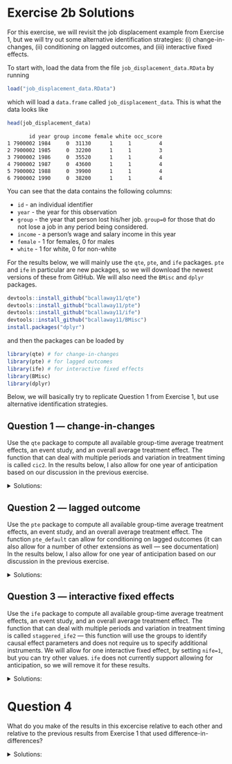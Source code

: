 
# Exercise 2b Solutions

For this exercise, we will revisit the job displacement example from
Exercise 1, but we will try out some alternative identification
strategies: (i) change-in-changes, (ii) conditioning on lagged outcomes,
and (iii) interactive fixed effects.

To start with, load the data from the file `job_displacement_data.RData`
by running

``` r
load("job_displacement_data.RData")
```

which will load a `data.frame` called `job_displacement_data`. This is
what the data looks like

``` r
head(job_displacement_data)
```

           id year group income female white occ_score
    1 7900002 1984     0  31130      1     1         4
    2 7900002 1985     0  32200      1     1         3
    3 7900002 1986     0  35520      1     1         4
    4 7900002 1987     0  43600      1     1         4
    5 7900002 1988     0  39900      1     1         4
    6 7900002 1990     0  38200      1     1         4

You can see that the data contains the following columns:

-   `id` - an individual identifier
-   `year` - the year for this observation
-   `group` - the year that person lost his/her job. `group=0` for those
    that do not lose a job in any period being considered.
-   `income` - a person’s wage and salary income in this year
-   `female` - 1 for females, 0 for males
-   `white` - 1 for white, 0 for non-white

For the results below, we will mainly use the `qte`, `pte`, and `ife`
packages. `pte` and `ife` in particular are new packages, so we will
download the newest versions of these from GitHub. We will also need the
`BMisc` and `dplyr` packages.

``` r
devtools::install_github("bcallaway11/qte")
devtools::install_github("bcallaway11/pte")
devtools::install_github("bcallaway11/ife")
devtools::install_github("bcallaway11/BMisc")
install.packages("dplyr")
```

and then the packages can be loaded by

``` r
library(qte) # for change-in-changes
library(pte) # for lagged outcomes
library(ife) # for interactive fixed effects
library(BMisc)
library(dplyr)
```

Below, we will basically try to replicate Question 1 from Exercise 1,
but use alternative identification strategies.

## Question 1 — change-in-changes

Use the `qte` package to compute all available group-time average
treatment effects, an event study, and an overall average treatment
effect. The function that can deal with multiple periods and variation
in treatment timing is called `cic2`. In the results below, I also allow
for one year of anticipation based on our discussion in the previous
exercise.

<details>
<summary>
Solutions:
</summary>

<div style="border-left: 2px solid black; padding-left: 1rem">

``` r
set.seed(1234)
cic_res <- cic2(yname="income",
                tname="year",
                idname="id",
                gname="group",
                data=job_displacement_data,
                cl=4, # inference uses bootstrap, so using 4 cores here for parallel computing
                anticipation=1)
# show group-time average treatment effects
cic_res$attgt_results
```

       group         att time.period        se
    1   1986  -4845.7935        1985  2941.485
    2   1986  -4752.4000        1987  4268.595
    3   1986  -6625.1532        1990  3989.792
    4   1986  -6403.9360        1992  6475.012
    5   1986  -3794.0000        1988  6311.128
    6   1986  -6569.0401        1991  7553.531
    7   1986  -1834.2997        1993  7848.916
    8   1986  -4469.6000        1986  6812.426
    9   1987   3761.9200        1992  5154.603
    10  1987  -7235.1818        1986  5213.187
    11  1987   3402.5364        1985  6392.746
    12  1987   2375.2091        1993  8047.834
    13  1987   2315.9617        1990  6568.586
    14  1987  -2874.9000        1988  6838.578
    15  1987   -709.2931        1987  9429.856
    16  1987   4009.0909        1991  7180.630
    17  1988  12739.4219        1992  4555.255
    18  1988    689.6769        1993  2887.785
    19  1988  -1698.1369        1990  4076.565
    20  1988   4747.9847        1991  4506.070
    21  1988  -4678.6154        1987  6874.364
    22  1988  -2691.3230        1986  5974.993
    23  1988  -8671.0000        1985 15079.435
    24  1988  -4931.4462        1988  6693.309
    25  1990 -13126.6667        1992  2978.929
    26  1990  -2238.6797        1990  2376.596
    27  1990 -14135.7833        1993  3524.863
    28  1990   4991.8367        1987  3203.590
    29  1990 -18937.5000        1991  6665.528
    30  1990  -6233.7668        1985  5373.562
    31  1990   1225.0000        1988  5589.603
    32  1990   5050.5000        1986  6764.725
    33  1991   3356.1089        1990  2691.714
    34  1991   1885.5127        1993  3434.571
    35  1991   6171.4399        1992  3443.967
    36  1991  -8032.5000        1991  3613.092
    37  1991  -2445.6875        1987  6172.713
    38  1991  -6773.8125        1988  7920.642
    39  1991   -526.9875        1985  7860.285
    40  1991  -1928.6250        1986 10264.553
    41  1992   1389.7500        1987  5269.673
    42  1992 -10590.0000        1991  2499.366
    43  1992   7385.3333        1990  4240.734
    44  1992  -7276.1501        1988  2783.236
    45  1992 -10431.6506        1985  5033.163
    46  1992 -19606.6667        1993  8989.598
    47  1992 -19610.8001        1992  8182.393
    48  1992  -3480.9600        1986  9406.849
    49  1993  -5307.8665        1992  4322.829
    50  1993  -7628.3333        1985  3233.505
    51  1993    740.1100        1987  3375.391
    52  1993  -2749.7637        1990  1914.297
    53  1993   1406.0000        1986  5040.973
    54  1993   4847.1504        1988  4953.218
    55  1993   3312.6003        1991  4837.222
    56  1993 -28808.7669        1993  5731.328

``` r
# recover event study and overall average treatment effect
summary(cic_res)
```


    Overall ATT:  
           ATT    Std. Error     [ 95%  Conf. Int.]  
     -6524.985      2564.742  -11551.79   -1498.183 *


    Dynamic Effects:
     Event Time   Estimate Std. Error [95% Pointwise  Conf. Band]  
             -8 -7628.3333   4322.828      -16100.922    844.2549  
             -7 -4512.8253   3657.676      -11681.739   2656.0888  
             -6 -1033.0500   1564.448       -4099.312   2033.2123  
             -5 -1650.4000   1597.223       -4780.899   1480.0989  
             -4  -100.6308   1757.944       -3546.138   3344.8763  
             -3 -3166.9242   2243.394       -7563.895   1230.0465  
             -2  1694.3396   1817.471       -1867.839   5256.5179  
             -1 -4773.4615   1850.758       -8400.881  -1146.0418 *
              0 -7332.3463   2567.500      -12364.554  -2300.1386 *
              1 -7662.0842   2873.928      -13294.879  -2029.2890 *
              2 -4612.9516   4023.412      -12498.695   3272.7918  
              3 -2289.7228   4080.879      -10288.098   5708.6529  
              4  2829.1073   5881.593       -8698.604  14356.8183  
              5 -1235.6072   4218.690       -9504.088   7032.8731  
              6 -2689.6823   5141.471      -12766.781   7387.4167  
              7 -1834.2997   6812.426      -15186.410  11517.8108  
    ---
    Signif. codes: `*' confidence band does not cover 0

``` r
# plot event study
ggpte(cic_res)
```

![](exercise2b_sol_files/figure-gfm/unnamed-chunk-6-1.png)

</div>

</details>

## Question 2 — lagged outcome

Use the `pte` package to compute all available group-time average
treatment effects, an event study, and an overall average treatment
effect. The function `pte_default` can allow for conditioning on lagged
outcomes (it can also allow for a number of other extensions as well —
see documentation) In the results below, I also allow for one year of
anticipation based on our discussion in the previous exercise.

<details>
<summary>
Solutions:
</summary>

<div style="border-left: 2px solid black; padding-left: 1rem">

``` r
set.seed(1234)
lo_res <- pte_default(yname="income",
                      tname="year",
                      idname="id",
                      gname="group",
                      lagged_outcome_cov = TRUE, # this includes lagged outcome
                      data=job_displacement_data,
                      anticipation=1)

# show group-time average treatment effects
lo_res$att_gt
```

    Group-Time Average Treatment Effects:
     Group Time    ATT(g,t) Std. Error       [95%  Conf. Band]  
      1986 1985  -5437.7291   2539.687 -11963.2100   1087.7519  
      1986 1986  -8184.0510   2845.742 -15495.9108   -872.1911 *
      1986 1987  -9568.2759   3477.630 -18503.7116   -632.8402 *
      1986 1988  -9532.2989   5937.165 -24787.2735   5722.6756  
      1986 1990 -13180.6460   5858.425 -28233.3041   1872.0120  
      1986 1991 -13257.0049   5900.434 -28417.6024   1903.5927  
      1986 1992 -14269.2795   6167.789 -30116.8207   1578.2617  
      1986 1993  -9245.4677   6282.396 -25387.4792   6896.5438  
      1987 1985   1192.3065   4694.315 -10869.2835  13253.8965  
      1987 1986  -9260.7781   4299.861 -20308.8587   1787.3025  
      1987 1987  -2863.2089   6583.287 -19778.3312  14051.9133  
      1987 1988  -5588.5495   7180.710 -24038.6937  12861.5948  
      1987 1990  -1706.6989   6151.739 -17512.9990  14099.6013  
      1987 1991    -72.4853   6916.690 -17844.2554  17699.2847  
      1987 1992  -1199.0628   9131.848 -24662.4682  22264.3426  
      1987 1993  -1918.6063   6994.201 -19889.5327  16052.3201  
      1988 1985  -8973.0277   3532.817 -18050.2609    104.2056  
      1988 1986  -5272.6276   3451.823 -14141.7551   3596.4999  
      1988 1987  -6924.2880   3586.878 -16140.4247   2291.8487  
      1988 1988  -9252.7374   4054.985 -19671.6320   1166.1571  
      1988 1990  -7454.3634   6958.487 -25333.5271  10424.8003  
      1988 1991  -1290.2248   5250.044 -14779.7087  12199.2591  
      1988 1992   5882.6327  15068.454 -32834.3102  44599.5757  
      1988 1993  -5823.3262   6939.620 -23654.0121  12007.3596  
      1990 1985  -7297.1361   2442.898 -13573.9285  -1020.3437 *
      1990 1986   1422.4305   2847.899  -5894.9714   8739.8325  
      1990 1987   3846.0500   2648.511  -2959.0449  10651.1449  
      1990 1988    493.6461   2853.633  -6838.4886   7825.7808  
      1990 1990  -3832.7323  10038.474 -29625.6262  21960.1616  
      1990 1991 -21324.3552   5002.298 -34177.2794  -8471.4311 *
      1990 1992 -14880.1044   4554.805 -26583.2375  -3176.9712 *
      1990 1993 -16015.5653   5987.320 -31399.4085   -631.7221 *
      1991 1985  -2464.0434   2780.923  -9609.3582   4681.2714  
      1991 1986  -4720.1331   3359.358 -13351.6801   3911.4138  
      1991 1987  -4554.0573   2316.128 -10505.1254   1397.0109  
      1991 1988 -10559.0222   4336.586 -21701.4634    583.4191  
      1991 1990  -3071.6577   4237.070 -13958.4018   7815.0863  
      1991 1991 -15132.5924   6397.662 -31570.7685   1305.5836  
      1991 1992  -1169.1505   6231.022 -17179.1613  14840.8602  
      1991 1993  -6224.2234   8501.978 -28069.2393  15620.7924  
      1992 1985  -9274.3763   4964.768 -22030.8694   3482.1168  
      1992 1986  -3329.6311   3453.564 -12203.2323   5543.9701  
      1992 1987   1269.4440   3896.118  -8741.2575  11280.1454  
      1992 1988  -7588.5682   3002.123 -15302.2355    125.0991  
      1992 1990   5822.0112   4000.061  -4455.7597  16099.7821  
      1992 1991 -10262.8009   6820.974 -27788.6376   7263.0359  
      1992 1992 -19290.9447   5884.011 -34409.3454  -4172.5441 *
      1992 1993 -19094.2022   8298.266 -40415.7996   2227.3952  
      1993 1985  -7392.7569   3665.678 -16811.3646   2025.8508  
      1993 1986   -460.2022   2305.565  -6384.1307   5463.7262  
      1993 1987   -259.0623   3176.464  -8420.6818   7902.5572  
      1993 1988   3848.0576   1322.586    449.8001   7246.3151 *
      1993 1990  -4026.8071   3840.596 -13894.8499   5841.2356  
      1993 1991   3188.1070   6301.565 -13003.1579  19379.3720  
      1993 1992  -4324.1541   5063.287 -17333.7831   8685.4749  
      1993 1993 -27247.1428   4884.852 -39798.3001 -14695.9855 *
    ---
    Signif. codes: `*' confidence band does not cover 0

    P-value for pre-test of parallel trends assumption:  0

``` r
# recover event study and overall average treatment effect
summary(lo_res)
```


    Overall ATT:  
           ATT    Std. Error     [ 95%  Conf. Int.]  
     -10471.62      1971.321  -14335.34   -6607.901 *


    Dynamic Effects:
     Event Time    Estimate Std. Error      [95%  Conf. Band]  
             -8  -7392.7569   3346.800 -16471.888   1686.3744  
             -7  -4867.2893   2802.143 -12468.887   2734.3080  
             -6  -2062.2254   1555.473  -6281.881   2157.4297  
             -5  -2956.9278   1896.044  -8100.479   2186.6235  
             -4  -2495.9500   1579.505  -6780.799   1788.8991  
             -3  -4593.0713   2290.912 -10807.811   1621.6684  
             -2     94.9099   1765.506  -4694.518   4884.3380  
             -1  -6534.6649   1641.262 -10987.048  -2082.2818 *
              0 -10152.4465   2277.186 -16329.952  -3974.9406 *
              1 -11246.3243   2264.317 -17388.919  -5103.7296 *
              2  -9755.1302   3586.519 -19484.569    -25.6919 *
              3  -6325.9276   3559.751 -15982.750   3330.8950  
              4  -3129.0463   6833.785 -21667.601  15409.5080  
              5  -7378.1540   4270.532 -18963.169   4206.8609  
              6  -9043.9947   4481.832 -21202.219   3114.2301  
              7  -9245.4677   6820.317 -27747.487   9256.5518  
    ---
    Signif. codes: `*' confidence band does not cover 0

``` r
# plot event study
ggpte(lo_res)
```

![](exercise2b_sol_files/figure-gfm/unnamed-chunk-7-1.png)

</div>

</details>

## Question 3 — interactive fixed effects

Use the `ife` package to compute all available group-time average
treatment effects, an event study, and an overall average treatment
effect. The function that can deal with multiple periods and variation
in treatment timing is called `staggered_ife2` — this function will use
the groups to identify causal effect parameters and does not require us
to specify additional instruments. We will allow for one interactive
fixed effect, by setting `nife=1`, but you can try other values. `ife`
does not currently support allowing for anticipation, so we will remove
it for these results.

<details>
<summary>
Solutions:
</summary>

<div style="border-left: 2px solid black; padding-left: 1rem">

``` r
set.seed(1234)
ife_res <- staggered_ife2(yname="income",
                          tname="year",
                          idname="id",
                          gname="group",
                          data=job_displacement_data,
                          anticipation=0,
                          nife=1)
# show group-time average treatment effects
ife_res$att_gt
```

    Group-Time Average Treatment Effects:
     Group Time    ATT(g,t) Std. Error      [95%  Conf. Band]  
      1986 1986  -2185.8205   3548.027 -11217.605   6845.9637  
      1987 1986  -8584.2103   4317.306 -19574.256   2405.8351  
      1988 1986 -11155.7720   7269.968 -29662.054   7350.5103  
      1990 1986   3055.6419   2387.082  -3020.864   9132.1482  
      1991 1986  -2584.2968   3269.108 -10906.072   5737.4784  
      1992 1986  -4295.1733   1943.968  -9243.698    653.3518  
      1986 1987   -511.8414   4455.616 -11853.967  10830.2840  
      1987 1987  16744.4845   8939.788  -6012.457  39501.4263  
      1988 1987  -3152.4261   5076.839 -16075.923   9771.0712  
      1990 1987   1446.0858   4381.904  -9708.399  12600.5707  
      1991 1987   2043.8396   5818.797 -12768.370  16856.0493  
      1992 1987   1351.7783   6667.762 -15621.541  18325.0978  
      1986 1988   -228.2963   9291.832 -23881.394  23424.8013  
      1987 1988  20819.5901  18274.007 -25698.350  67337.5305  
      1988 1988  -2912.4569  12536.392 -34824.840  28999.9261  
      1990 1988   3031.9369  11204.727 -25490.588  31554.4617  
      1991 1988  -3928.9605   7678.212 -23474.460  15616.5391  
      1992 1988   2216.2118  17241.149 -41672.505  46104.9289  
      1986 1990  -5053.8696   7671.814 -24583.082  14475.3423  
      1987 1990   3895.8557   6055.372 -11518.575  19310.2866  
      1988 1990     29.7978   6865.788 -17447.612  17507.2079  
      1990 1990  -6180.2416  17225.613 -50029.412  37668.9289  
      1991 1990   -524.9309  11388.165 -29514.412  28464.5501  
      1992 1990    591.5856  13463.892 -33681.822  34864.9937  
      1986 1991 -11866.8683   7291.637 -30428.312   6694.5754  
      1987 1991   5756.9310  10013.855 -19734.134  31247.9964  
      1988 1991   8313.5065   8278.234 -12759.397  29386.4096  
      1990 1991 -23029.5600   5227.156 -36335.701  -9723.4193 *
      1991 1991  -6961.8284   9789.606 -31882.049  17958.3921  
      1992 1991  -4870.8800   8217.496 -25789.171  16047.4112  
      1986 1992  -8375.7485   7223.553 -26763.879  10012.3821  
      1987 1992   8672.0499  10256.302 -17436.184  34780.2839  
      1988 1992  13674.6668  13087.883 -19641.581  46990.9147  
      1990 1992 -18280.0333  12195.632 -49324.986  12764.9192  
      1991 1992    763.0713   4603.006 -10954.247  12480.3896  
      1992 1992 -17172.7550   5110.529 -30182.013  -4163.4966 *
    ---
    Signif. codes: `*' confidence band does not cover 0

    P-value for pre-test of parallel trends assumption:  3e-05

``` r
# recover event study and overall average treatment effect
summary(ife_res)
```


    Overall ATT:  
           ATT    Std. Error     [ 95%  Conf. Int.] 
     -3127.669      2422.695  -7876.065    1620.727 


    Dynamic Effects:
     Event Time   Estimate Std. Error      [95%  Conf. Band] 
             -6 -4295.1733   2177.581  -9858.743    1268.397 
             -5  -897.4075   3070.450  -8742.195    6947.381 
             -4  2550.6035   4452.903  -8826.259   13927.466 
             -3  -703.9327   4013.686 -10958.624    9550.759 
             -2 -3390.0735   4877.994 -15853.013    9072.866 
             -1 -4442.9626   3442.378 -13238.004    4352.078 
              0 -1836.2150   4493.368 -13316.462    9644.032 
              1 -1063.3104   6530.672 -17748.729   15622.108 
              2 -5559.9368   5091.257 -18567.750    7447.876 
              3  6288.7499   5031.763  -6567.060   19144.559 
              4  4238.1760   4798.021  -8020.440   16496.792 
              5 -3177.3260   6535.017 -19873.847   13519.195 
              6 -8375.7485   7074.927 -26451.702    9700.205 
    ---
    Signif. codes: `*' confidence band does not cover 0

``` r
# plot event study
ggpte(ife_res)
```

![](exercise2b_sol_files/figure-gfm/unnamed-chunk-8-1.png)

</div>

</details>

# Question 4

What do you make of the results in this excercise relative to each other
and relative to the previous results from Exercise 1 that used
difference-in-differences?

<details>
<summary>
Solutions:
</summary>

<div style="border-left: 2px solid black; padding-left: 1rem">

To me, the results look pretty similar for difference-in-differences,
change-in-changes, and unconfoundedness conditional on the lagged
outcome. For the event study, in pre-treatment periods, they all deliver
non-statistically significant effects in pre-treatment periods (though
some of the results still seem fairly large in magnitude; also, if you
look at the group-time average treatment effects, then there are some
apparent violations of parallel trends in pre-treatment periods) and
then indicate a statistically significant drop in income in the two or
three years following job displacement. For interactive fixed effects,
the estimates themselves in pre-treatment periods seem to be at least as
close to 0 as for the other approaches though, in this application,
there appears to be sharp price to pay in terms of larger standard
errors.

</div>

</details>
